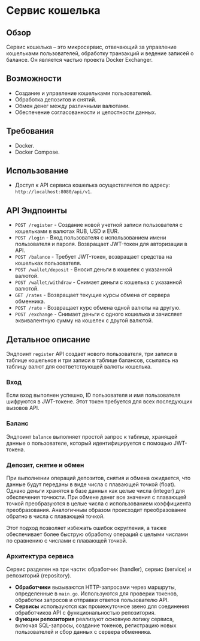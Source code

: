 # Сервис кошелька

## Обзор
Сервис кошелька – это микросервис, отвечающий за управление кошельками пользователей, обработку транзакций и ведение записей о балансе. Он является частью проекта Docker Exchanger.

## Возможности
- Создание и управление кошельками пользователей.
- Обработка депозитов и снятий.
- Обмен денег между различными валютами.
- Обеспечение согласованности и целостности данных.

## Требования
- Docker.
- Docker Compose.

## Использование
- Доступ к API сервиса кошелька осуществляется по адресу: `http://localhost:8080/api/v1`.

## API Эндпоинты
- `POST /register` - Создание новой учетной записи пользователя с кошельками в валютах RUB, USD и EUR.
- `POST /login` - Вход пользователя с использованием имени пользователя и пароля. Возвращает JWT-токен для авторизации в API.
- `POST /balance` - Требует JWT-токен, возвращает средства на кошельках пользователя.
- `POST /wallet/deposit` - Вносит деньги в кошелек с указанной валютой.
- `POST /wallet/withdraw` - Снимает деньги с кошелька с указанной валютой.
- `GET /rates` - Возвращает текущие курсы обмена от сервера обменника.
- `POST /rate` - Возвращает курс обмена одной валюты на другую.
- `POST /exchange` - Снимает деньги с одного кошелька и зачисляет эквивалентную сумму на кошелек с другой валютой.

## Детальное описание
Эндпоинт `register` API создает нового пользователя, три записи в таблице кошельков и три записи в таблице балансов, ссылаясь на таблицу валют для соответствующей валюты кошелька.

### Вход
Если вход выполнен успешно, ID пользователя и имя пользователя шифруются в JWT-токене. Этот токен требуется для всех последующих вызовов API.

### Баланс
Эндпоинт `balance` выполняет простой запрос к таблице, хранящей данные о пользователе, который идентифицируется с помощью JWT-токена.

### Депозит, снятие и обмен
При выполнении операций депозитов, снятия и обмена ожидается, что данные будут переданы в виде числа с плавающей точкой (float). Однако деньги хранятся в базе данных как целые числа (integer) для обеспечения точности. При обмене денег все значения с плавающей точкой преобразуются в целые числа с использованием коэффициента преобразования. Аналогичным образом происходит преобразование обратно в числа с плавающей точкой.

Этот подход позволяет избежать ошибок округления, а также обеспечивает более быструю обработку операций с целыми числами по сравнению с числами с плавающей точкой.

### Архитектура сервиса
Сервис разделен на три части: обработчик (handler), сервис (service) и репозиторий (repository).
- **Обработчики** вызываются HTTP-запросами через маршруты, определенные в `main.go`. Используются для проверки токенов, обработки запросов и отправки ответов пользователю API.
- **Сервисы** используются как промежуточное звено для соединения обработчиков API с функциональностью репозитория.
- **Функции репозитория** реализуют основную логику сервиса, включая SQL-запросы, создание токенов, регистрацию новых пользователей и сбор данных с сервера обменника.
